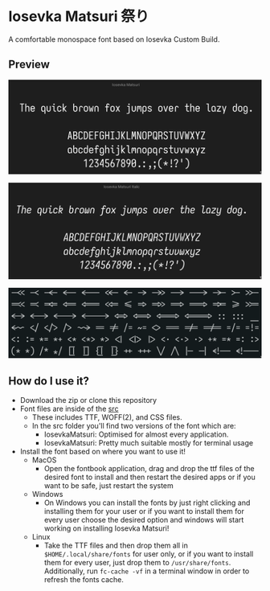 # Iosevka Matsuri 祭り

A comfortable monospace font based on Iosevka Custom Build.

## Preview

![preview](./assets/preview.png)

![preview-italic](./assets/preview-italic.png)

![ligatures](./assets/ligatures.png)

## How do I use it?

- Download the zip or clone this repository
- Font files are inside of the [src](../src/)
  - These includes TTF, WOFF(2), and CSS files.
  - In the src folder you'll find two versions of the font which are:
    - IosevkaMatsuri: Optimised for almost every application.
    - IosevkaMatsuri: Pretty much suitable mostly for terminal usage
- Install the font based on where you want to use it!
  - MacOS
    - Open the fontbook application, drag and drop the ttf files of the desired font to install
    and then restart the desired apps or if you want to be safe, just restart the system
  - Windows
    - On Windows you can install the fonts by just right clicking and installing
    them for your user or if you want to install them for every user choose the
    desired option and windows will start working on installing Iosevka Matsuri!
  - Linux
    - Take the TTF files and then drop them all in `$HOME/.local/share/fonts` for
    user only, or if you want to install them for every user, just drop them to
    `/usr/share/fonts`. Additionally, run `fc-cache -vf` in a terminal window in
    order to refresh the fonts cache.